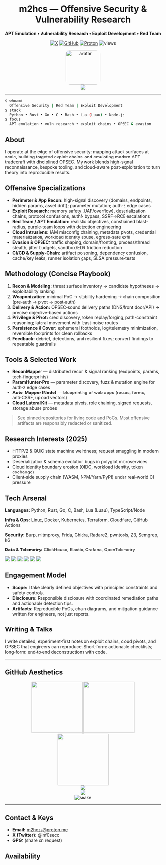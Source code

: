 <div align="center">

# m2hcs — Offensive Security & Vulnerability Research

**APT Emulation • Vulnerability Research • Exploit Development • Red Team**

[![X](https://img.shields.io/badge/X-@inf0secc-111?logo=x\&logoColor=white)](https://x.com/inf0secc)
[![GitHub](https://img.shields.io/badge/GitHub-m2hcz-111?logo=github\&logoColor=white)](https://github.com/m2hcz)
[![Proton](https://img.shields.io/badge/Email-m2hczs@proton.me-111?logo=protonmail\&logoColor=white)](mailto:m2hczs@proton.me)
![views](https://komarev.com/ghpvc/?username=m2hcz\&style=for-the-badge\&color=1F6FEB)

<img src="https://github.com/m2hcz.png" alt="avatar" width="112" height="112" style="border-radius:14px" />

<br />

<img src="https://readme-typing-svg.demolab.com?font=JetBrains+Mono&size=18&duration=2800&pause=700&color=1F6FEB&center=true&vCenter=true&width=720&lines=Offensive+Security+Engineer;APT+Emulation+%26+Threat+Modeling;Exploit+Research+%26+Chain+Development;Cloud+Red+Team+%7C+OPSEC+%26+Evasion" />

</div>

---

```bash
$ whoami
  Offensive Security | Red Team | Exploit Development
$ stack
  Python • Rust • Go • C • Bash • Lua (Luau) • Node.js
$ focus
  APT emulation • vuln research • exploit chains • OPSEC & evasion
```

## About

I operate at the edge of offensive security: mapping attack surfaces at scale, building targeted exploit chains, and emulating modern APT tradecraft with disciplined OPSEC. My work blends high-signal reconnaissance, bespoke tooling, and cloud-aware post-exploitation to turn theory into reproducible results.

## Offensive Specializations

* **Perimeter & App Recon:** high-signal discovery (domains, endpoints, hidden params, asset drift); parameter mutation; auth-z edge cases
* **Exploit Research:** memory safety (UAF/overflow), deserialization chains, protocol confusions, authN bypass, SSRF→RCE escalations
* **Red Team / APT Emulation:** realistic objectives, constrained blast-radius, purple-team loops with detection engineering
* **Cloud Intrusions:** IAM misconfig chaining, metadata pivots, credential materialization, workload identity abuse, egress-safe exfil
* **Evasion & OPSEC:** traffic shaping, domain/fronting, process/thread stealth, jitter budgets, sandbox/EDR friction reduction
* **CI/CD & Supply‑Chain:** artifact poisoning, dependency confusion, cache/key leaks, runner isolation gaps, SLSA pressure-tests

## Methodology (Concise Playbook)

1. **Recon & Modeling:** threat surface inventory → candidate hypotheses → exploitability ranking
2. **Weaponization:** minimal PoC → stability hardening → chain composition (pre‑auth → pivot → post‑auth)
3. **Delivery & Action:** OPSEC‑sound delivery paths (DNS/front door/API) → precise objective‑based actions
4. **Privilege & Pivot:** cred discovery, token replay/forging, path-constraint reasoning; lateral movement with least‑noise routes
5. **Persistence & Cover:** ephemeral footholds, log/telemetry minimization, reversible footprints for clean rollbacks
6. **Feedback:** debrief, detections, and resilient fixes; convert findings to repeatable guardrails

## Tools & Selected Work

* **ReconMapper** — distributed recon & signal ranking (endpoints, params, tech‑fingerprints)
* **ParamHunter‑Pro** — parameter discovery, fuzz & mutation engine for auth‑z edge cases
* **Auto‑Mapper (Node)** — blueprinting of web apps (routes, forms, anti‑CSRF, upload vectors)
* **Cloud Lateral Kit** — metadata pivots, role chaining, signed requests, storage abuse probes

> See pinned repositories for living code and PoCs. Most offensive artifacts are responsibly redacted or sanitized.

## Research Interests (2025)

* HTTP/2 & QUIC state machine weirdness; request smuggling in modern proxies
* Deserialization & schema evolution bugs in polyglot microservices
* Cloud identity boundary erosion (OIDC, workload identity, token exchange)
* Client‑side supply chain (WASM, NPM/Yarn/PyPI) under real‑world CI pressure

## Tech Arsenal

**Languages:** Python, Rust, Go, C, Bash, Lua (Luau), TypeScript/Node

**Infra & Ops:** Linux, Docker, Kubernetes, Terraform, Cloudflare, GitHub Actions

**Security:** Burp, mitmproxy, Frida, Ghidra, Radare2, pwntools, Z3, Semgrep, k6

**Data & Telemetry:** ClickHouse, Elastic, Grafana, OpenTelemetry

<p>
  <img src="https://img.shields.io/badge/Python-1F6FEB?logo=python&logoColor=white" />
  <img src="https://img.shields.io/badge/Rust-1F6FEB?logo=rust&logoColor=white" />
  <img src="https://img.shields.io/badge/Go-1F6FEB?logo=go&logoColor=white" />
  <img src="https://img.shields.io/badge/C-1F6FEB?logo=c&logoColor=white" />
  <img src="https://img.shields.io/badge/Bash-1F6FEB?logo=gnubash&logoColor=white" />
  <img src="https://img.shields.io/badge/Node.js-1F6FEB?logo=nodedotjs&logoColor=white" />
</p>

## Engagement Model

* **Scope:** I take clearly defined objectives with principled constraints and safety controls.
* **Disclosure:** Responsible disclosure with coordinated remediation paths and actionable detection tips.
* **Artifacts:** Reproducible PoCs, chain diagrams, and mitigation guidance written for engineers, not just reports.

## Writing & Talks

I write detailed, experiment‑first notes on exploit chains, cloud pivots, and OPSEC that engineers can reproduce. Short‑form: actionable checklists; long‑form: end‑to‑end deconstructions with code.

---

## GitHub Aesthetics

<div align="center">

<!-- Stats -->

<a href="https://github.com/m2hcz">
  <img height="165" src="https://github-readme-stats.vercel.app/api?username=m2hcz&show_icons=true&theme=github_dark&count_private=true&hide_border=true" />
</a>
<a href="https://github.com/m2hcz">
  <img height="165" src="https://github-readme-stats.vercel.app/api/top-langs/?username=m2hcz&layout=compact&theme=github_dark&hide_border=true" />
</a>

<br/>

<!-- Streak -->

<img height="165" src="https://streak-stats.demolab.com?user=m2hcz&theme=github-dark-blue&hide_border=true" />

<br/>

<!-- Trophies -->

<img src="https://github-profile-trophy.vercel.app/?username=m2hcz&theme=onestar&no-frame=true&no-bg=true&column=6&margin-w=10" />

<br/>

<!-- Activity Graph -->

<img src="https://github-readme-activity-graph.vercel.app/graph?username=m2hcz&theme=github-compact&hide_border=true" />

<br/>

<!-- Snake (generated by workflow below) -->

<img src="https://raw.githubusercontent.com/m2hcz/m2hcz/output/snake.svg" alt="snake" />

</div>

---

## Contact & Keys

* **Email:** [m2hczs@proton.me](mailto:m2hczs@proton.me)
* **X (Twitter):** @inf0secc
* **GPG:** (share on request)

## Availability
